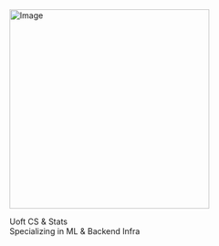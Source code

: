 <!--![Image](https://i.pinimg.com/originals/a1/ba/a6/a1baa611c65d1c2f1fb05420db009099.jpg)-->
<!--![Image](https://preview.redd.it/jr77ydp9flbx.png?auto=webp&s=b27b9c61a395243843b7bcf3609b6f480bd1a832) -->
<!-- <img src="https://i.pinimg.com/originals/a1/ba/a6/a1baa611c65d1c2f1fb05420db009099.jpg" alt="Image" width="350"/> -->
<img src="https://pm1.aminoapps.com/7275/6de4c3ff011f77294ffee1b32aa7b705adab3093r1-750-568v2_hq.jpg" alt="Image" width="350"/> 

Uoft CS & Stats  
Specializing in ML & Backend Infra  
